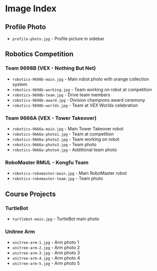 # Image Index

## Profile Photo
- `profile-photo.jpg` - Profile picture in sidebar

## Robotics Competition
### Team 9698B (VEX - Nothing But Net)
- `robotics-9698b-main.jpg` - Main robot photo with orange collection system
- `robotics-9698b-working.jpg` - Team working on robot at competition
- `robotics-9698b-team.jpg` - Drive team members
- `robotics-9698b-award.jpg` - Division champions award ceremony
- `robotics-9698b-worlds.jpg` - Team at VEX Worlds celebration

### Team 9666A (VEX - Tower Takeover)
- `robotics-9666a-main.jpg` - Main Tower Takeover robot
- `robotics-9666a-photo1.jpg` - Team at competition
- `robotics-9666a-photo2.jpg` - Team working on robot
- `robotics-9666a-photo3.jpg` - Team photo
- `robotics-9666a-photo4.jpg` - Additional team photo

### RoboMaster RMUL - Kongfu Team
- `robotics-robomaster-main.jpg` - Main RoboMaster robot
- `robotics-robomaster-team.jpg` - Team photo

## Course Projects
### TurtleBot
- `turtlebot-main.jpg` - TurtleBot main photo

### Unitree Arm
- `unitree-arm-1.jpg` - Arm photo 1
- `unitree-arm-2.jpg` - Arm photo 2
- `unitree-arm-3.jpg` - Arm photo 3
- `unitree-arm-4.jpg` - Arm photo 4
- `unitree-arm-5.jpg` - Arm photo 5
